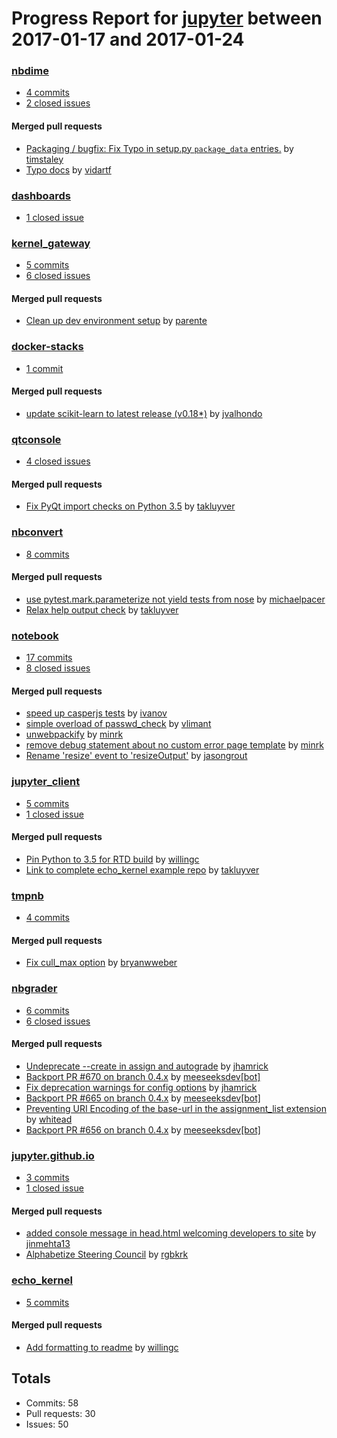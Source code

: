 # Progress Report for [jupyter](https://github.com/jupyter) between 2017-01-17 and 2017-01-24

### [nbdime](https://github.com/jupyter/nbdime)
-  [4 commits](https://github.com/jupyter/nbdime/compare/master@%7B1484640000%7D...master@%7B1485244800%7D)
-  [2 closed issues](https://github.com/jupyter/nbdime/issues?utf8=%E2%9C%93&q=is%3Aissue%20closed%3A2017-01-17..2017-01-24)

#### Merged pull requests
- [Packaging / bugfix: Fix Typo in setup.py ``package_data`` entries.](https://github.com/jupyter/nbdime/pull/248) by [timstaley](https://github.com/timstaley)
- [Typo docs](https://github.com/jupyter/nbdime/pull/236) by [vidartf](https://github.com/vidartf)

### [dashboards](https://github.com/jupyter/dashboards)
-  [1 closed issue](https://github.com/jupyter/dashboards/issues?utf8=%E2%9C%93&q=is%3Aissue%20closed%3A2017-01-17..2017-01-24)

### [kernel_gateway](https://github.com/jupyter/kernel_gateway)
-  [5 commits](https://github.com/jupyter/kernel_gateway/compare/master@%7B1484640000%7D...master@%7B1485244800%7D)
-  [6 closed issues](https://github.com/jupyter/kernel_gateway/issues?utf8=%E2%9C%93&q=is%3Aissue%20closed%3A2017-01-17..2017-01-24)

#### Merged pull requests
- [Clean up dev environment setup](https://github.com/jupyter/kernel_gateway/pull/213) by [parente](https://github.com/parente)

### [docker-stacks](https://github.com/jupyter/docker-stacks)
-  [1 commit](https://github.com/jupyter/docker-stacks/compare/master@%7B1484640000%7D...master@%7B1485244800%7D)

#### Merged pull requests
- [update scikit-learn to latest release (v0.18*)](https://github.com/jupyter/docker-stacks/pull/329) by [jvalhondo](https://github.com/jvalhondo)

### [qtconsole](https://github.com/jupyter/qtconsole)
-  [4 closed issues](https://github.com/jupyter/qtconsole/issues?utf8=%E2%9C%93&q=is%3Aissue%20closed%3A2017-01-17..2017-01-24)

#### Merged pull requests
- [Fix PyQt import checks on Python 3.5](https://github.com/jupyter/qtconsole/pull/183) by [takluyver](https://github.com/takluyver)

### [nbconvert](https://github.com/jupyter/nbconvert)
-  [8 commits](https://github.com/jupyter/nbconvert/compare/master@%7B1484640000%7D...master@%7B1485244800%7D)

#### Merged pull requests
- [use pytest.mark.parameterize not yield tests from nose](https://github.com/jupyter/nbconvert/pull/519) by [michaelpacer](https://github.com/michaelpacer)
- [Relax help output check](https://github.com/jupyter/nbconvert/pull/516) by [takluyver](https://github.com/takluyver)

### [notebook](https://github.com/jupyter/notebook)
-  [17 commits](https://github.com/jupyter/notebook/compare/master@%7B1484640000%7D...master@%7B1485244800%7D)
-  [8 closed issues](https://github.com/jupyter/notebook/issues?utf8=%E2%9C%93&q=is%3Aissue%20closed%3A2017-01-17..2017-01-24)

#### Merged pull requests
- [speed up casperjs tests](https://github.com/jupyter/notebook/pull/2055) by [ivanov](https://github.com/ivanov)
- [simple overload of passwd_check](https://github.com/jupyter/notebook/pull/2033) by [vlimant](https://github.com/vlimant)
- [unwebpackify](https://github.com/jupyter/notebook/pull/2011) by [minrk](https://github.com/minrk)
- [remove debug statement about no custom error page template](https://github.com/jupyter/notebook/pull/1991) by [minrk](https://github.com/minrk)
- [Rename 'resize' event to 'resizeOutput'](https://github.com/jupyter/notebook/pull/1984) by [jasongrout](https://github.com/jasongrout)

### [jupyter_client](https://github.com/jupyter/jupyter_client)
-  [5 commits](https://github.com/jupyter/jupyter_client/compare/master@%7B1484640000%7D...master@%7B1485244800%7D)
-  [1 closed issue](https://github.com/jupyter/jupyter_client/issues?utf8=%E2%9C%93&q=is%3Aissue%20closed%3A2017-01-17..2017-01-24)

#### Merged pull requests
- [Pin Python to 3.5 for RTD build](https://github.com/jupyter/jupyter_client/pull/230) by [willingc](https://github.com/willingc)
- [Link to complete echo_kernel example repo](https://github.com/jupyter/jupyter_client/pull/229) by [takluyver](https://github.com/takluyver)

### [tmpnb](https://github.com/jupyter/tmpnb)
-  [4 commits](https://github.com/jupyter/tmpnb/compare/master@%7B1484640000%7D...master@%7B1485244800%7D)

#### Merged pull requests
- [Fix cull_max option](https://github.com/jupyter/tmpnb/pull/262) by [bryanwweber](https://github.com/bryanwweber)

### [nbgrader](https://github.com/jupyter/nbgrader)
-  [6 commits](https://github.com/jupyter/nbgrader/compare/master@%7B1484640000%7D...master@%7B1485244800%7D)
-  [6 closed issues](https://github.com/jupyter/nbgrader/issues?utf8=%E2%9C%93&q=is%3Aissue%20closed%3A2017-01-17..2017-01-24)

#### Merged pull requests
- [Undeprecate --create in assign and autograde](https://github.com/jupyter/nbgrader/pull/672) by [jhamrick](https://github.com/jhamrick)
- [Backport PR #670 on branch 0.4.x](https://github.com/jupyter/nbgrader/pull/671) by [meeseeksdev[bot]](https://github.com/integration/meeseeksdev)
- [Fix deprecation warnings for config options](https://github.com/jupyter/nbgrader/pull/670) by [jhamrick](https://github.com/jhamrick)
- [Backport PR #665 on branch 0.4.x](https://github.com/jupyter/nbgrader/pull/666) by [meeseeksdev[bot]](https://github.com/integration/meeseeksdev)
- [Preventing URI Encoding of the base-url in the assignment_list extension](https://github.com/jupyter/nbgrader/pull/665) by [whitead](https://github.com/whitead)
- [Backport PR #656 on branch 0.4.x](https://github.com/jupyter/nbgrader/pull/658) by [meeseeksdev[bot]](https://github.com/integration/meeseeksdev)

### [jupyter.github.io](https://github.com/jupyter/jupyter.github.io)
-  [3 commits](https://github.com/jupyter/jupyter.github.io/compare/master@%7B1484640000%7D...master@%7B1485244800%7D)
-  [1 closed issue](https://github.com/jupyter/jupyter.github.io/issues?utf8=%E2%9C%93&q=is%3Aissue%20closed%3A2017-01-17..2017-01-24)

#### Merged pull requests
- [added console message in head.html welcoming developers to site](https://github.com/jupyter/jupyter.github.io/pull/181) by [jinmehta13](https://github.com/jinmehta13)
- [Alphabetize Steering Council](https://github.com/jupyter/jupyter.github.io/pull/180) by [rgbkrk](https://github.com/rgbkrk)

### [echo_kernel](https://github.com/jupyter/echo_kernel)
-  [5 commits](https://github.com/jupyter/echo_kernel/compare/master@%7B1484640000%7D...master@%7B1485244800%7D)

#### Merged pull requests
- [Add formatting to readme](https://github.com/jupyter/echo_kernel/pull/2) by [willingc](https://github.com/willingc)

## Totals
- Commits: 58
- Pull requests: 30
- Issues: 50
